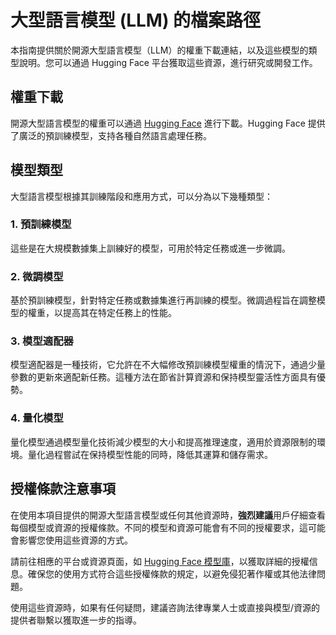 # 大型語言模型 (LLM) 的檔案路徑

本指南提供關於開源大型語言模型（LLM）的權重下載連結，以及這些模型的類型說明。您可以通過 Hugging Face 平台獲取這些資源，進行研究或開發工作。

## 權重下載

開源大型語言模型的權重可以通過 [Hugging Face](https://huggingface.co/models) 進行下載。Hugging Face 提供了廣泛的預訓練模型，支持各種自然語言處理任務。

## 模型類型

大型語言模型根據其訓練階段和應用方式，可以分為以下幾種類型：

### 1. 預訓練模型

這些是在大規模數據集上訓練好的模型，可用於特定任務或進一步微調。

### 2. 微調模型

基於預訓練模型，針對特定任務或數據集進行再訓練的模型。微調過程旨在調整模型的權重，以提高其在特定任務上的性能。

### 3. 模型適配器

模型適配器是一種技術，它允許在不大幅修改預訓練模型權重的情況下，通過少量參數的更新來適配新任務。這種方法在節省計算資源和保持模型靈活性方面具有優勢。

### 4. 量化模型

量化模型通過模型量化技術減少模型的大小和提高推理速度，適用於資源限制的環境。量化過程嘗試在保持模型性能的同時，降低其運算和儲存需求。

## 授權條款注意事項

在使用本項目提供的開源大型語言模型或任何其他資源時，**強烈建議**用戶仔細查看每個模型或資源的授權條款。不同的模型和資源可能會有不同的授權要求，這可能會影響您使用這些資源的方式。

請前往相應的平台或資源頁面，如 [Hugging Face 模型庫](https://huggingface.co/models)，以獲取詳細的授權信息。確保您的使用方式符合這些授權條款的規定，以避免侵犯著作權或其他法律問題。

使用這些資源時，如果有任何疑問，建議咨詢法律專業人士或直接與模型/資源的提供者聯繫以獲取進一步的指導。
